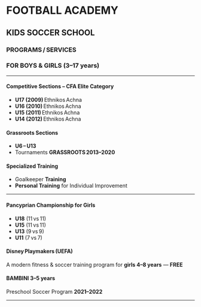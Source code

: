 # FOOTBALL ACADEMY  
## **KIDS SOCCER SCHOOL**

### PROGRAMS / SERVICES  
### FOR BOYS & GIRLS (3–17 years)

---

#### Competitive Sections – CFA Elite Category  
- **U17 (2009)** Ethnikos Achna  
- **U16 (2010)** Ethnikos Achna  
- **U15 (2011)** Ethnikos Achna  
- **U14 (2012)** Ethnikos Achna  

#### Grassroots Sections  
- **U6 – U13**  
- Tournaments **GRASSROOTS 2013–2020**

#### Specialized Training  
- Goalkeeper **Training**  
- **Personal Training** for Individual Improvement

---

#### Pancyprian Championship for Girls  
- **U18** (11 vs 11)  
- **U15** (11 vs 11)  
- **U13** (9 vs 9)  
- **U11** (7 vs 7)

#### Disney Playmakers (UEFA)  
A modern fitness & soccer training program for **girls 4–8 years** — **FREE**

#### BAMBINI 3–5 years  
Preschool Soccer Program **2021–2022**

---
